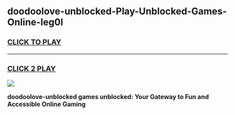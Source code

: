 
## doodoolove-unblocked-Play-Unblocked-Games-Online-leg0l
<h3>
<a href="https://premium76.site?title=doodoolove-unblocked&ref=25A">CLICK TO PLAY</a></h3>
<hr>

<h3>
<a href="https://premium76.site?title=doodoolove-unblocked&ref=25A">CLICK 2 PLAY</a>
  
</h3>

<a href="https://premium76.site?title=doodoolove-unblocked&ref=25A"><img src="https://clearcache.store/games.png"></a>


**doodoolove-unblocked games unblocked: Your Gateway to Fun and Accessible Online Gaming**
